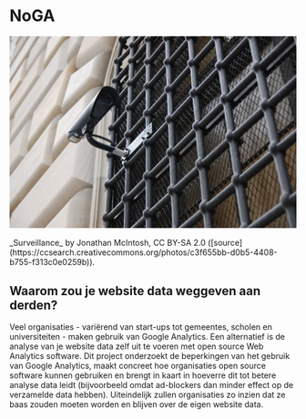 # NoGA

![Photo titled Surveillance](NoGA.jpg)

<div class="imgrights">
_Surveillance_ by Jonathan McIntosh, CC BY-SA 2.0 ([source](https://ccsearch.creativecommons.org/photos/c3f655bb-d0b5-4408-b755-f313c0e0259b)).
</div>

## Waarom zou je website data weggeven aan derden?

Veel organisaties - variërend van start-ups tot gemeentes, scholen en universiteiten - maken gebruik van Google Analytics. 
Een alternatief is de analyse van je website data zelf uit te voeren met open source Web Analytics software. 
Dit project onderzoekt de beperkingen van het gebruik van Google Analytics, 
maakt concreet hoe organisaties open source software kunnen gebruiken 
en brengt in kaart in hoeverre dit tot betere analyse data leidt 
(bijvoorbeeld omdat ad-blockers dan minder effect op de verzamelde data hebben). 
Uiteindelijk zullen organisaties zo inzien dat ze baas zouden moeten worden en blijven over de eigen website data.
